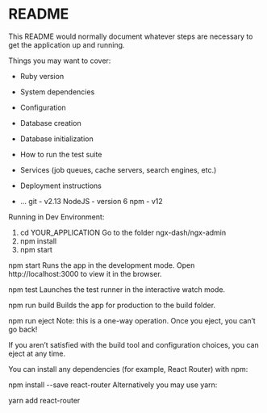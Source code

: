 # README

This README would normally document whatever steps are necessary to get the
application up and running.

Things you may want to cover:

* Ruby version

* System dependencies

* Configuration

* Database creation

* Database initialization

* How to run the test suite

* Services (job queues, cache servers, search engines, etc.)

* Deployment instructions

* ...
git - v2.13
NodeJS - version 6
npm - v12 

Running in Dev Environment:
1) cd YOUR_APPLICATION
Go to the folder ngx-dash/ngx-admin
2) npm install
3) npm start

npm start
Runs the app in the development mode.
Open http://localhost:3000 to view it in the browser.

npm test
Launches the test runner in the interactive watch mode.

npm run build
Builds the app for production to the build folder.

npm run eject
Note: this is a one-way operation. Once you eject, you can’t go back!

If you aren’t satisfied with the build tool and configuration choices, you can eject at any time.

You can install any dependencies (for example, React Router) with npm:

npm install --save react-router
Alternatively you may use yarn:

yarn add react-router


